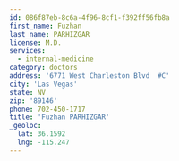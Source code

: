 ```yaml
---
id: 086f87eb-8c6a-4f96-8cf1-f392ff56fb8a
first_name: Fuzhan
last_name: PARHIZGAR
license: M.D.
services:
  - internal-medicine
category: doctors
address: '6771 West Charleston Blvd  #C'
city: 'Las Vegas'
state: NV
zip: '89146'
phone: 702-450-1717
title: 'Fuzhan PARHIZGAR'
_geoloc:
  lat: 36.1592
  lng: -115.247
---
```

